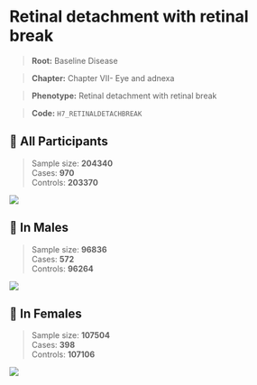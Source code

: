# Retinal detachment with retinal break

> **Root:** Baseline Disease  

> **Chapter:** Chapter VII- Eye and adnexa  

> **Phenotype:** Retinal detachment with retinal break  

> **Code:** `H7_RETINALDETACHBREAK`

## 🧪 All Participants  
> Sample size: **204340**  
> Cases: **970**  
> Controls: **203370**
<img src="/Disease/Figures/ALL/Incidence/H7_RETINALDETACHBREAK.png"/>
<CsvTable src="/public/Disease/Data/ALL/Incidence/COX_H7_RETINALDETACHBREAK.csv" label="🔍 View full results" />

## 👨 In Males  
> Sample size: **96836**  
> Cases: **572**  
> Controls: **96264**
<img src="/Disease/Figures/Male/Incidence/H7_RETINALDETACHBREAK.png"/>
<CsvTable src="/public/Disease/Data/Male/Incidence/COX_H7_RETINALDETACHBREAK.csv" label="🔍 View full results" />

## 👩 In Females  
> Sample size: **107504**  
> Cases: **398**  
> Controls: **107106**
<img src="/Disease/Figures/Female/Incidence/H7_RETINALDETACHBREAK.png"/>
<CsvTable src="/public/Disease/Data/Female/Incidence/COX_H7_RETINALDETACHBREAK.csv" label="🔍 View full results" />
